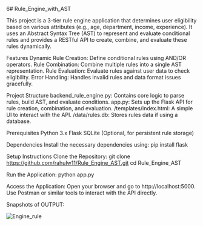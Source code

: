 6# Rule_Engine_with_AST

This project is a 3-tier rule engine application that determines user eligibility based on various attributes (e.g., age, department, income, experience). It uses an Abstract Syntax Tree (AST) to represent and evaluate conditional rules and provides a RESTful API to create, combine, and evaluate these rules dynamically.

Features
    Dynamic Rule Creation: Define conditional rules using AND/OR operators.
    Rule Combination: Combine multiple rules into a single AST representation.
    Rule Evaluation: Evaluate rules against user data to check eligibility.
    Error Handling: Handles invalid rules and data format issues gracefully.

Project Structure
    backend_rule_engine.py: Contains core logic to parse rules, build AST, and evaluate conditions.
    app.py: Sets up the Flask API for rule creation, combination, and evaluation.
    /templates/index.html: A simple UI to interact with the API.
    /data/rules.db: Stores rules data if using a database.

Prerequisites
    Python 3.x
    Flask
    SQLite (Optional, for persistent rule storage)

Dependencies
    Install the necessary dependencies using:
    pip install flask

Setup Instructions
    Clone the Repository:
    git clone https://github.com/rahulw11/Rule_Engine_AST.git
    cd Rule_Engine_AST

Run the Application:
    python app.py

Access the Application:
    Open your browser and go to http://localhost:5000.
    Use Postman or similar tools to interact with the API directly.

Snapshots of OUTPUT:

![Engine_rule](https://github.com/user-attachments/assets/d1de4a00-df00-4bac-96d8-183a9e48a0c4)
